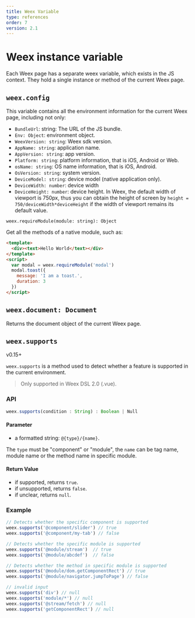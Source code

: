 ```yaml
---
title: Weex Variable  
type: references
order: 7
version: 2.1
---
```


# Weex instance variable

Each Weex page has a separate weex variable, which exists in the JS context. They hold a single instance or method of the current Weex page.   

## `weex.config`

This variable contains all the environment information for the current Weex page, including not only:       

+ `BundleUrl`: string: The URL of the JS bundle.
+ `Env: Object`: environment object.
+ `WeexVersion: string`: Weex sdk version.
+ `AppName: string`: application name.
+ `AppVersion: string`: app version.
+ `Platform: string`: platform information, that is iOS, Android or Web.
+ `osName: string`: OS name information, that is iOS, Android.
+ `OsVersion: string`: system version.
+ `DeviceModel: string`: device model (native application only).
+ `DeviceWidth: number`: device width
+ `DeviceHeight: number`: device height.  In Weex, the default width of viewport is 750px, thus you can obtain the height of screen by `height = 750/deviceWidth*deviceHeight` if the width of viewport remains its default value.

`weex.requireModule(module: string): Object`     

Get all the methods of a native module, such as:    

```html
<template>
  <div><text>Hello World</text></div>
</template>
<script>
  var modal = weex.requireModule('modal')
  modal.toast({
    message: 'I am a toast.',
    duration: 3
  })
</script>
```   


## `weex.document: Document`

Returns the document object of the current Weex page.

## `weex.supports`

<span class="weex-version">v0.15+</span>

`weex.supports` is a method used to detect whether a feature is supported in the current environment.

> Only supported in Weex DSL 2.0 (.vue).

### API

```js
weex.supports(condition : String) : Boolean | Null
```

#### Parameter

+ a formatted string: `@{type}/{name}`.

The `type` must be "component" or "module", the `name` can be tag name, module name or the method name in specific module.

#### Return Value

+ if supported, returns `true`.
+ if unsupported, returns `false`.
+ if unclear, returns `null`.

### Example

```js
// Detects whether the specific component is supported
weex.supports('@component/slider') // true
weex.supports('@component/my-tab') // false

// Detects whether the specific module is supported
weex.supports('@module/stream')  // true
weex.supports('@module/abcdef')  // false

// Detects whether the method in specific module is supported
weex.supports('@module/dom.getComponentRect') // true
weex.supports('@module/navigator.jumpToPage') // false

// invalid input
weex.supports('div') // null
weex.supports('module/*') // null
weex.supports('@stream/fetch') // null
weex.supports('getComponentRect') // null
```

